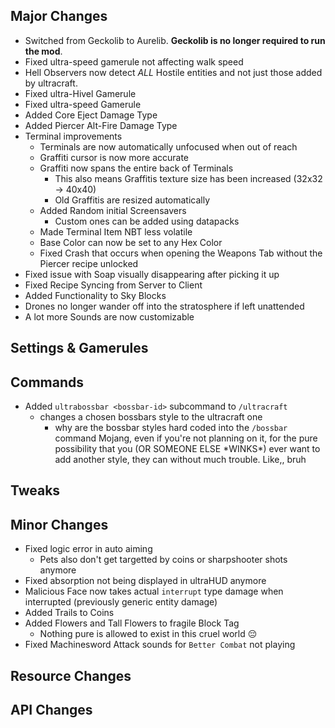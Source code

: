 ## Major Changes
- Switched from Geckolib to Aurelib. **Geckolib is no longer required to run the mod**.
- Fixed ultra-speed gamerule not affecting walk speed
- Hell Observers now detect *ALL* Hostile entities and not just those added by ultracraft.
- Fixed ultra-Hivel Gamerule
- Fixed ultra-speed Gamerule
- Added Core Eject Damage Type
- Added Piercer Alt-Fire Damage Type
- Terminal improvements
  - Terminals are now automatically unfocused when out of reach
  - Graffiti cursor is now more accurate
  - Graffiti now spans the entire back of Terminals
    - This also means Graffitis texture size has been increased (32x32 -> 40x40)
    - Old Graffitis are resized automatically
  - Added Random initial Screensavers
    - Custom ones can be added using datapacks
  - Made Terminal Item NBT less volatile
  - Base Color can now be set to any Hex Color
  - Fixed Crash that occurs when opening the Weapons Tab without the Piercer recipe unlocked
- Fixed issue with Soap visually disappearing after picking it up
- Fixed Recipe Syncing from Server to Client
- Added Functionality to Sky Blocks
- Drones no longer wander off into the stratosphere if left unattended
- A lot more Sounds are now customizable
## Settings & Gamerules
## Commands
- Added `ultrabossbar <bossbar-id>` subcommand to `/ultracraft`
  - changes a chosen bossbars style to the ultracraft one
    - why are the bossbar styles hard coded into the `/bossbar` command Mojang, even if you're not planning on it, for the pure possibility that you (OR SOMEONE ELSE \*WINKS\*) ever want to add another style, they can without much trouble. Like,, bruh
## Tweaks
## Minor Changes
- Fixed logic error in auto aiming
  - Pets also don't get targetted by coins or sharpshooter shots anymore
- Fixed absorption not being displayed in ultraHUD anymore
- Malicious Face now takes actual `interrupt` type damage when interrupted (previously generic entity damage)
- Added Trails to Coins
- Added Flowers and Tall Flowers to fragile Block Tag
  - Nothing pure is allowed to exist in this cruel world :pensive:
- Fixed Machinesword Attack sounds for `Better Combat` not playing
## Resource Changes
## API Changes
